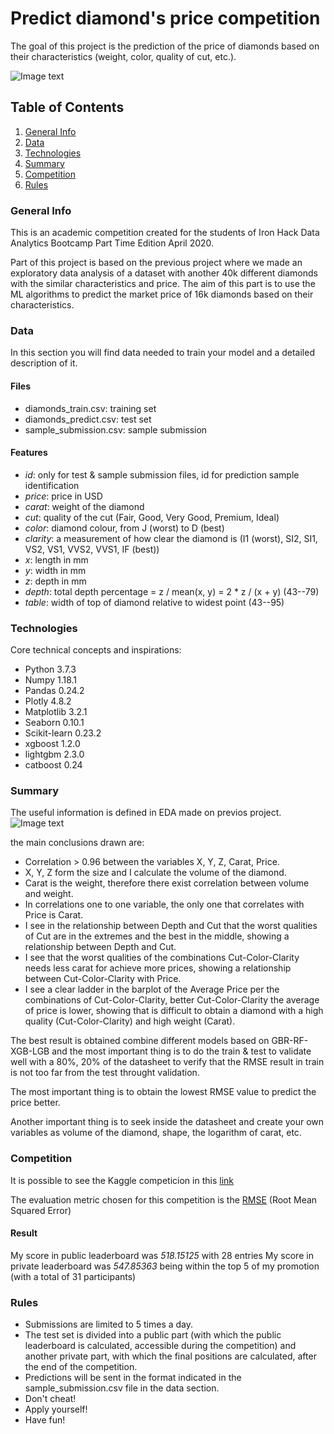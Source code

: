 # Predict diamond's price competition
The goal of this project is the prediction of the price of diamonds based on their characteristics (weight, color, quality of cut, etc.).

![Image text](https://unsplash.com/photos/gb0BZGae1Nk)

## Table of Contents
1. [General Info](#general-info)
2. [Data](#data)
3. [Technologies](#technologies)
4. [Summary](#summary)
5. [Competition](#collaboration)
6. [Rules](#rules)


### General Info
This is an academic competition created for the students of Iron Hack Data Analytics Bootcamp Part Time Edition April 2020.

Part of this project is based on the previous project where we made an exploratory data analysis of a dataset with another 40k different diamonds with the similar characteristics and price. 
The aim of this part is to use the ML algorithms to predict the market price of 16k diamonds based on their characteristics.


### Data
In this section you will find data needed to train your model and a detailed description of it.

#### Files
- diamonds_train.csv: training set
- diamonds_predict.csv: test set
- sample_submission.csv: sample submission

#### Features
- *id*: only for test & sample submission files, id for prediction sample identification
- *price*: price in USD
- *carat*: weight of the diamond
- *cut*: quality of the cut (Fair, Good, Very Good, Premium, Ideal)
- *color*: diamond colour, from J (worst) to D (best)
- *clarity*: a measurement of how clear the diamond is (I1 (worst), SI2, SI1, VS2, VS1, VVS2, VVS1, IF (best))
- *x*: length in mm
- *y*: width in mm
- *z*: depth in mm
- *depth*: total depth percentage = z / mean(x, y) = 2 * z / (x + y) (43--79)
- *table*: width of top of diamond relative to widest point (43--95)


### Technologies
Core technical concepts and inspirations:
- Python 3.7.3
- Numpy 1.18.1
- Pandas 0.24.2
- Plotly 4.8.2
- Matplotlib 3.2.1
- Seaborn 0.10.1
- Scikit-learn 0.23.2
- xgboost 1.2.0
- lightgbm 2.3.0
- catboost 0.24


### Summary
The useful information is defined in EDA made on previos project.
![Image text](https://unsplash.com/photos/mcSDtbWXUZU)

the main conclusions drawn are:
- Correlation > 0.96 between the variables X, Y, Z, Carat, Price.
- X, Y, Z form the size and I calculate the volume of the diamond.
- Carat is the weight, therefore there exist correlation between volume and weight.
- In correlations one to one variable, the only one that correlates with Price is Carat.
- I see in the relationship between Depth and Cut that the worst qualities of Cut are in the extremes and the best in the middle, showing a relationship between Depth and Cut.
- I see that the worst qualities of the combinations Cut-Color-Clarity needs less carat for achieve more prices, showing a relationship between Cut-Color-Clarity with Price.
- I see a clear ladder in the barplot of the Average Price per the combinations of Cut-Color-Clarity, better Cut-Color-Clarity the average of price is lower, showing that is difficult to obtain a diamond with a high quality (Cut-Color-Clarity) and high weight (Carat).

The best result is obtained combine different models based on GBR-RF-XGB-LGB and the most important thing is to do the train & test to validate well with a 80%, 20% of the datasheet to verify that the RMSE result in train is not too far from the test throught validation.

The most important thing is to obtain the lowest RMSE value to predict the price better.

Another important thing is to seek inside the datasheet and create your own variables as volume of the diamond, shape, the logarithm of carat, etc.


### Competition
It is possible to see the Kaggle competicion in this [link](https://www.kaggle.com/c/dataptmad0420/overview)

The evaluation metric chosen for this competition is the [RMSE](https://en.wikipedia.org/wiki/Root-mean-square_deviation) (Root Mean Squared Error)

#### Result
My score in public leaderboard was *518.15125* with 28 entries
My score in private leaderboard was *547.85363* being within the top 5 of my promotion (with a total of 31 participants)


### Rules
- Submissions are limited to 5 times a day.
- The test set is divided into a public part (with which the public leaderboard is calculated, accessible during the competition) and another private part, with which the final positions are calculated, after the end of the competition.
- Predictions will be sent in the format indicated in the sample_submission.csv file in the data section.
- Don't cheat!
- Apply yourself!
- Have fun!

